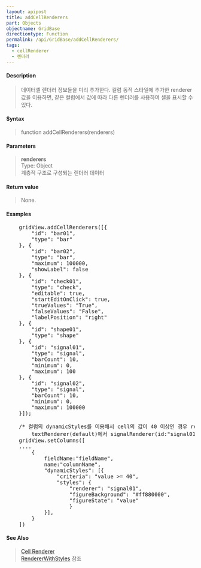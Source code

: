 ```yaml
---
layout: apipost
title: addCellRenderers
part: Objects
objectname: GridBase
directiontype: Function
permalink: /api/GridBase/addCellRenderers/
tags:
  - cellRenderer
  - 렌더러
---
```



#### Description

> 데이터셀 렌더러 정보들을 미리 추가한다.
> 컬럼 동적 스타일에 추가한 renderer 값을 이용하면, 같은 컬럼에서 값에 따라 다른 렌더러를 사용하여 셀을 표시할 수 있다.

#### Syntax

> function addCellRenderers(renderers)

#### Parameters

> **renderers**  
> Type: Object  
> 계층적 구조로 구성되는 렌더러 데이터  

#### Return value

> None.

#### Examples 

<pre class="prettyprint">
	gridView.addCellRenderers([{
		"id": "bar01",
		"type": "bar"
	}, {
		"id": "bar02",
		"type": "bar",
		"maximum": 100000,
		"showLabel": false
	}, {
		"id": "check01",
		"type": "check",
		"editable": true,
		"startEditOnClick": true,
		"trueValues": "True",
		"falseValues": "False",
		"labelPosition": "right"				
	}, {
		"id": "shape01",
		"type": "shape"
	}, {
		"id": "signal01",
		"type": "signal",
		"barCount": 10,
		"minimum": 0,
		"maximum": 100
	}, {
		"id": "signal02",
		"type": "signal",
		"barCount": 10,
		"minimum": 0,
		"maximum": 100000
	}]);

    /* 컬럼의 dynamicStyles를 이용해서 cell의 값이 40 이상인 경우 renderer를 
    	textRenderer(default)에서 signalRenderer(id:"signal01")로 변경한다.*/
	gridView.setColumns([
	....
		{
			fieldName:"fieldName",
			name:"columnName",
			"dynamicStyles": [{
				"criteria": "value >= 40",
				"styles": {
					"renderer": "signal01",
					"figureBackground": "#ff880000",
					"figureState": "value"
					}
			}],			
		}
	])
</pre>

#### See Also
> [Cell Renderer](/api/features/Cell%20Renderer)  
> [RendererWithStyles](http://demo.realgrid.com/Demo/RendererWithStyles) 참조